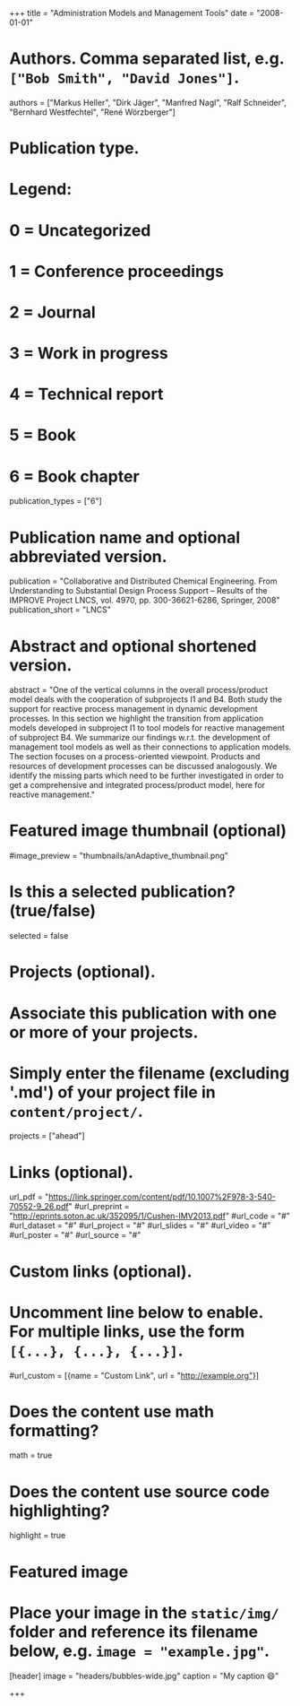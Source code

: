 +++
title = "Administration Models and Management Tools"
date = "2008-01-01"

# Authors. Comma separated list, e.g. `["Bob Smith", "David Jones"]`.
authors = ["Markus Heller", "Dirk Jäger", "Manfred Nagl", "Ralf Schneider", "Bernhard Westfechtel", "René Wörzberger"]

# Publication type.
# Legend:
# 0 = Uncategorized
# 1 = Conference proceedings
# 2 = Journal
# 3 = Work in progress
# 4 = Technical report
# 5 = Book
# 6 = Book chapter
publication_types = ["6"]

# Publication name and optional abbreviated version.
publication = "Collaborative and Distributed Chemical Engineering. From Understanding to Substantial Design Process Support – Results of the IMPROVE Project LNCS, vol. 4970, pp. 300-36621-6286, Springer, 2008"
publication_short = "LNCS"

# Abstract and optional shortened version.
abstract = "One of the vertical columns in the overall process/product model deals with the cooperation of subprojects I1 and B4. Both study the support for reactive process management in dynamic development processes. In this section we highlight the transition from application models developed in subproject I1 to tool models for reactive management of subproject B4. We summarize our findings w.r.t. the development of management tool models as well as their connections to application models. The section focuses on a process-oriented viewpoint. Products and resources of development processes can be discussed analogously. We identify the missing parts which need to be further investigated in order to get a comprehensive and integrated process/product model, here for reactive management."

# Featured image thumbnail (optional)
#image_preview = "thumbnails/anAdaptive_thumbnail.png"

# Is this a selected publication? (true/false)
selected = false

# Projects (optional).
#   Associate this publication with one or more of your projects.
#   Simply enter the filename (excluding '.md') of your project file in `content/project/`.
projects = ["ahead"]

# Links (optional).
url_pdf = "https://link.springer.com/content/pdf/10.1007%2F978-3-540-70552-9_26.pdf"
#url_preprint = "http://eprints.soton.ac.uk/352095/1/Cushen-IMV2013.pdf"
#url_code = "#"
#url_dataset = "#"
#url_project = "#"
#url_slides = "#"
#url_video = "#"
#url_poster = "#"
#url_source = "#"

# Custom links (optional).
#   Uncomment line below to enable. For multiple links, use the form `[{...}, {...}, {...}]`.
#url_custom = [{name = "Custom Link", url = "http://example.org"}]

# Does the content use math formatting?
math = true

# Does the content use source code highlighting?
highlight = true

# Featured image
# Place your image in the `static/img/` folder and reference its filename below, e.g. `image = "example.jpg"`.
[header]
image = "headers/bubbles-wide.jpg"
caption = "My caption :smile:"

+++
